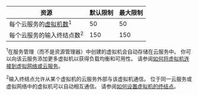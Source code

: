 | 资源 | 默认限制 | 最大限制 |
| --- | --- | --- |
| 每个云服务的[虚拟机数](/documentation/articles/virtual-machines-linux-azure-overview/)<sup>1</sup> |50 |50 |
| 每个云服务的输入终结点数<sup>2</sup> |150 |150 |

<sup>1</sup>在服务管理（而不是资源管理器）中创建的虚拟机会自动存储在云服务中。 你可以向该云服务添加更多虚拟机以获得负载均衡和可用性。 请参阅[如何将虚拟机连接到虚拟网络或云服务](/documentation/articles/virtual-machines-linux-classic-connect-vms/)。

<sup>2</sup>输入终结点允许从某个虚拟机的云服务外部与该虚拟机通信。 位于同一云服务或虚拟网络中的虚拟机可以自动相互通信。 请参阅[如何设置虚拟机的终结点](/documentation/articles/virtual-machines-windows-classic-setup-endpoints/)。